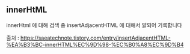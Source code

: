 ## innerHtML

innerHtml 에 대해 검색 중 insertAdjacentHTML 에 대해서 알되어 기록합니다

출처 : https://saeatechnote.tistory.com/entry/insertAdjacentHTML-%EA%B3%BC-innerHTML%EC%9D%98-%EC%B0%A8%EC%9D%B4
